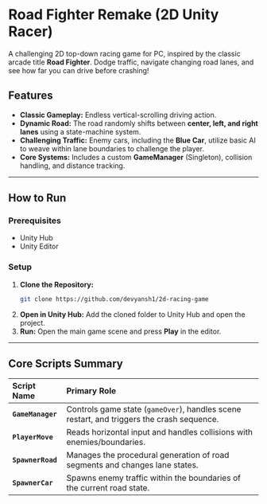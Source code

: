 # Road Fighter Remake (2D Unity Racer)

A challenging 2D top-down racing game for PC, inspired by the classic arcade title **Road Fighter**. Dodge traffic, navigate changing road lanes, and see how far you can drive before crashing!

## Features

* **Classic Gameplay:** Endless vertical-scrolling driving action.
* **Dynamic Road:** The road randomly shifts between **center, left, and right lanes** using a state-machine system.
* **Challenging Traffic:** Enemy cars, including the **Blue Car**, utilize basic AI to weave within lane boundaries to challenge the player.
* **Core Systems:** Includes a custom **GameManager** (Singleton), collision handling, and distance tracking.

***

## How to Run

### Prerequisites

* Unity Hub
* Unity Editor

### Setup

1.  **Clone the Repository:**
    ```bash
    git clone https://github.com/devyansh1/2d-racing-game
    ```
2.  **Open in Unity Hub:** Add the cloned folder to Unity Hub and open the project.
3.  **Run:** Open the main game scene and press **Play** in the editor.

***

## Core Scripts Summary

| Script Name | Primary Role |
| :--- | :--- |
| **`GameManager`** | Controls game state (`gameOver`), handles scene restart, and triggers the crash sequence. |
| **`PlayerMove`** | Reads horizontal input and handles collisions with enemies/boundaries. |
| **`SpawnerRoad`** | Manages the procedural generation of road segments and changes lane states. |
| **`SpawnerCar`** | Spawns enemy traffic within the boundaries of the current road state. |
